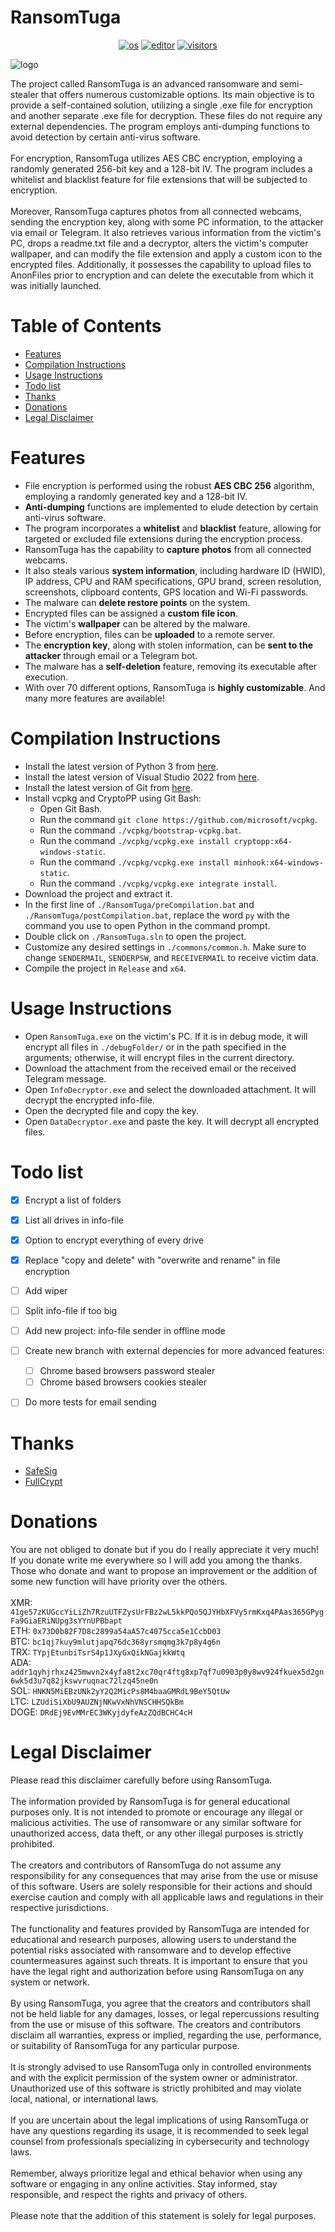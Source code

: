# RansomTuga
<p align="center">
    <a href="https://en.wikipedia.org/wiki/Microsoft_Windows" target="_blank"><img src="https://img.shields.io/badge/OS-windows-informational?style=plastic-square&logo=windows&logoColor=white" alt="os"></a>
    <a href="https://en.wikipedia.org/wiki/Visual_Studio" target="_blank"><img src="https://img.shields.io/badge/Editor-VisualStudio-blue?style=plastic-square&logo=visual-studio&logoColor=white" alt="editor"></a>
    <a href="https://github.com/Tugamer89/RansomTuga" target="_blank"><img src="https://img.shields.io/endpoint?url=https://hits.dwyl.com/Tugamer89/RansomTuga.svg%3Fcolor%3Dblue" alt="visitors"></a>
</p>
<img src=".github/images/main.jpg" alt="logo">

The project called RansomTuga is an advanced ransomware and semi-stealer that offers numerous customizable options. Its main objective is to provide a self-contained solution, utilizing a single .exe file for encryption and another separate .exe file for decryption. These files do not require any external dependencies. The program employs anti-dumping functions to avoid detection by certain anti-virus software.\
\
For encryption, RansomTuga utilizes AES CBC encryption, employing a randomly generated 256-bit key and a 128-bit IV. The program includes a whitelist and blacklist feature for file extensions that will be subjected to encryption.\
\
Moreover, RansomTuga captures photos from all connected webcams, sending the encryption key, along with some PC information, to the attacker via email or Telegram. It also retrieves various information from the victim's PC, drops a readme.txt file and a decryptor, alters the victim's computer wallpaper, and can modify the file extension and apply a custom icon to the encrypted files. Additionally, it possesses the capability to upload files to AnonFiles prior to encryption and can delete the executable from which it was initially launched.


# Table of Contents
- [Features](#Features)
- [Compilation Instructions](#Compilation-Instructions)
- [Usage Instructions](#Usage-Instructions)
- [Todo list](#Todo-list)
- [Thanks](#Thanks)
- [Donations](#Donations)
- [Legal Disclaimer](#Legal-Disclaimer)


# Features
- File encryption is performed using the robust **AES CBC 256** algorithm, employing a randomly generated key and a 128-bit IV.
- **Anti-dumping** functions are implemented to elude detection by certain anti-virus software.
- The program incorporates a **whitelist** and **blacklist** feature, allowing for targeted or excluded file extensions during the encryption process.
- RansomTuga has the capability to **capture photos** from all connected webcams.
- It also steals various **system information**, including hardware ID (HWID), IP address, CPU and RAM specifications, GPU brand, screen resolution, screenshots, clipboard contents, GPS location and Wi-Fi passwords.
- The malware can **delete restore points** on the system.
- Encrypted files can be assigned a **custom file icon**.
- The victim's **wallpaper** can be altered by the malware.
- Before encryption, files can be **uploaded** to a remote server.
- The **encryption key**, along with stolen information, can be **sent to the attacker** through email or a Telegram bot.
- The malware has a **self-deletion** feature, removing its executable after execution.
- With over 70 different options, RansomTuga is **highly customizable**.
And many more features are available!


# Compilation Instructions
- Install the latest version of Python 3 from [here](https://www.python.org/downloads/).
- Install the latest version of Visual Studio 2022 from [here](https://visualstudio.microsoft.com/downloads/).
- Install the latest version of Git from [here](https://git-scm.com/download/win).
- Install vcpkg and CryptoPP using Git Bash:
  - Open Git Bash.
  - Run the command `git clone https://github.com/microsoft/vcpkg`.
  - Run the command `./vcpkg/bootstrap-vcpkg.bat`.
  - Run the command `./vcpkg/vcpkg.exe install cryptopp:x64-windows-static`.
  - Run the command `./vcpkg/vcpkg.exe install minhook:x64-windows-static`.
  - Run the command `./vcpkg/vcpkg.exe integrate install`.
- Download the project and extract it.
- In the first line of `./RansomTuga/preCompilation.bat` and `./RansomTuga/postCompilation.bat`, replace the word `py` with the command you use to open Python in the command prompt.
- Double click on `./RansomTuga.sln` to open the project.
- Customize any desired settings in `./commons/common.h`. Make sure to change `SENDERMAIL`, `SENDERPSW`, and `RECEIVERMAIL` to receive victim data.
- Compile the project in `Release` and `x64`.


# Usage Instructions
- Open `RansomTuga.exe` on the victim's PC. If it is in debug mode, it will encrypt all files in `./debugFolder/` or in the path specified in the arguments; otherwise, it will encrypt files in the current directory.
- Download the attachment from the received email or the received Telegram message.
- Open `InfoDecryptor.exe` and select the downloaded attachment. It will decrypt the encrypted info-file.
- Open the decrypted file and copy the key.
- Open `DataDecryptor.exe` and paste the key. It will decrypt all encrypted files.


# Todo list
- [x] Encrypt a list of folders
- [x] List all drives in info-file
- [x] Option to encrypt everything of every drive
- [x] Replace "copy and delete" with "overwrite and rename" in file encryption
- [ ] Add wiper
- [ ] Split info-file if too big
- [ ] Add new project: info-file sender in offline mode
- [ ] Create new branch with external depencies for more advanced features:
    - [ ] Chrome based browsers password stealer
    - [ ] Chrome based browsers cookies stealer
- [ ] Do more tests for email sending


# Thanks
- [SafeSig](https://bf.hn/uid/105399)
- [FullCrypt](https://bf.hn/uid/216523)


# Donations
You are not obliged to donate but if you do I really appreciate it very much!\
If you donate write me everywhere so I will add you among the thanks.\
Those who donate and want to propose an improvement or the addition of some new function will have priority over the others.\
\
XMR: `41ge57zKUGccYiLiZh7RzuUTFZysUrFBz2wL5kkPQo5QJYHbXFVy5rmKxq4PAas365GPygFa9GiaERiNUpg3sYYnUPBbapt`\
ETH: `0x73D0b82F7D8c2899a54aA57c4075cca5e1CcbD03`\
BTC: `bc1qj7kuy9mlutjapq76dc368yrsmqmg3k7p8y4g6n`\
TRX: `TYpjEtunbiTsrS4p1JXyGxQikNGajkkWtq`\
ADA: `addr1qyhjrhxz425mwvn2x4yfa8t2xc70qr4ftg8xp7qf7u0903p0y8wv924fkuex5d2gn6wk5d3u7q82jkswvruqnac72lzq45ne0n`\
SOL: `HNKN5MiEBzUNk2yY2Q2MicPs8M4baaGMRdL9BeY5QtUw`\
LTC: `LZUdiSiXbU9AUZNjNKwVxNhVNSCHHSQkBm`\
DOGE: `DRdEj9EvMMrEC3WKyjdyfeAzZQdBCHC4cH`


# Legal Disclaimer
Please read this disclaimer carefully before using RansomTuga.\
\
The information provided by RansomTuga is for general educational purposes only. It is not intended to promote or encourage any illegal or malicious activities. The use of ransomware or any similar software for unauthorized access, data theft, or any other illegal purposes is strictly prohibited. \
\
The creators and contributors of RansomTuga do not assume any responsibility for any consequences that may arise from the use or misuse of this software. Users are solely responsible for their actions and should exercise caution and comply with all applicable laws and regulations in their respective jurisdictions.\
\
The functionality and features provided by RansomTuga are intended for educational and research purposes, allowing users to understand the potential risks associated with ransomware and to develop effective countermeasures against such threats. It is important to ensure that you have the legal right and authorization before using RansomTuga on any system or network.\
\
By using RansomTuga, you agree that the creators and contributors shall not be held liable for any damages, losses, or legal repercussions resulting from the use or misuse of this software. The creators and contributors disclaim all warranties, express or implied, regarding the use, performance, or suitability of RansomTuga for any particular purpose.\
\
It is strongly advised to use RansomTuga only in controlled environments and with the explicit permission of the system owner or administrator. Unauthorized use of this software is strictly prohibited and may violate local, national, or international laws.\
\
If you are uncertain about the legal implications of using RansomTuga or have any questions regarding its usage, it is recommended to seek legal counsel from professionals specializing in cybersecurity and technology laws.\
\
Remember, always prioritize legal and ethical behavior when using any software or engaging in any online activities. Stay informed, stay responsible, and respect the rights and privacy of others.\
\
Please note that the addition of this statement is solely for legal purposes.
